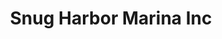 ---
title: "Snug Harbor Marina Inc"
url: /ticonderoga/snug-harbor-marina-inc-lake-george-avenue/
shop: Boot
---
